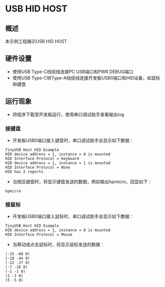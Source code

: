 # USB HID HOST

## 概述

本示例工程展示USB HID HOST

## 硬件设置

- 使用USB Type-C线缆线连接PC USB端口和PWR DEBUG端口
- 使用USB Type-C转Type-A线缆线连接开发板USB0端口和HID设备，如鼠标和键盘

## 运行现象

- 将程序下载至开发板运行，使用串口调试助手查看输出log

### 接键盘

- 开发板USB0端口接入键盘时，串口调试助手会显示如下数据：
```
TinyUSB Host HID Example
HID device address = 1, instance = 0 is mounted
HID Interface Protocol = Keyboard
HID device address = 1, instance = 1 is mounted
HID Interface Protocol = None
HID has 2 reports
```
- 当按压键盘时，将显示键盘发送的数据，例如输出hpmicro，回显如下：
```console
hpmicro
```

### 接鼠标

- 开发板USB0端口接入鼠标时，串口调试助手会显示如下数据：
```
TinyUSB Host HID Example
HID device address = 1, instance = 0 is mounted
HID Interface Protocol = Mouse
```
- 当移动或点击鼠标时，将显示鼠标发送的数据：
```console
(-25 -68 0)
(-18 -44 0)
(-12 -27 0)
(-7 -16 0)
(-1 -1 0)
(1 -2 0)
(5 -5 0)
```

